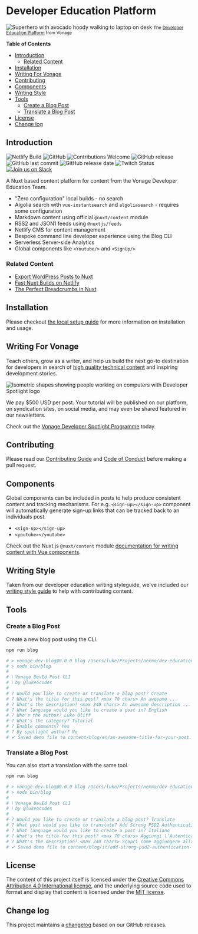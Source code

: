 # Developer Education Platform

![Superhero with avocado hoody walking to laptop on desk](.github/splashImage.png)
<small>The [Developer Education Platform](https://learn.vonage.com) from Vonage</small>

**Table of Contents**

- [Introduction](#introduction)
  - [Related Content](#related-content)
- [Installation](#installation)
- [Writing For Vonage](#writing-for-vonage)
- [Contributing](#contributing)
- [Components](#components)
- [Writing Style](#writing-style)
- [Tools](#tools)
  - [Create a Blog Post](#create-a-blog-post)
  - [Translate a Blog Post](#translate-a-blog-post)
- [License](#license)
- [Change log](#change-log)

## Introduction

![Netlify Build](https://img.shields.io/netlify/00bdc529-eecc-4b9b-9fa7-915f5c3717a4)
![GitHub](https://img.shields.io/github/license/Nexmo/deved-platform)
![Contributions Welcome](https://img.shields.io/badge/contributions-welcome-brightgreen.svg?style=flat)
![GitHub release](https://img.shields.io/github/v/release/Nexmo/deved-platform)
![GitHub last commit](https://img.shields.io/github/last-commit/Nexmo/deved-platform)
![GitHub release date](https://img.shields.io/github/release-date/Nexmo/deved-platform)
![Twitch Status](https://img.shields.io/twitch/status/vonagedevs)
[![Join us on Slack](https://img.shields.io/badge/chat-on_slack-informational?style=flat&color=6e33ba)](https://developer.nexmo.com/community/slack)

A Nuxt based content platform for content from the Vonage Developer Education Team.

- "Zero configuration" local builds - no search
- Algolia search with `vue-instantsearch` and `algoliasearch` - requires some configuration
- Markdown content using official `@nuxt/content` module
- RSS2 and JSON1 feeds using `@nuxtjs/feeds`
- Netlify CMS for content management
- Bespoke command line developer experience using the Blog CLI
- Serverless Server-side Analytics
- Global components like `<Youtube/>` and `<SignUp/>`

### Related Content

- [Export WordPress Posts to Nuxt](https://dev.to/vonagedev/export-wordpress-posts-to-jamstack-static-sites-m32)
- [Fast Nuxt Builds on Netlify](https://dev.to/vonagedev/make-nuxt-js-go-brrrrrrrr-30-minute-to-1-minute-builds-on-netlify-f6e)
- [The Perfect Breadcrumbs in Nuxt](https://dev.to/vonagedev/breadcrumbs-in-nuxt-5f2m)

## Installation

Please checkout [the local setup guide](.github/LOCAL_SETUP.md) for more information on installation and usage.

## Writing For Vonage

Teach others, grow as a writer, and help us build the next go-to destination for developers in search of [high quality technical content](https://learn.vonage.com/categories/tutorial) and inspiring development stories.

![Isometric shapes showing people working on computers with Developer Spotlight logo](.github/spotlightBanner.png)

We pay $500 USD per post. Your tutorial will be published on our platform, on syndication sites, on social media, and may even be shared featured in our newsletters.

Check out the [Vonage Developer Spotlight Programme](https://developer.nexmo.com/spotlight) today.

## Contributing

Please read our [Contributing Guide](.github/CONTRIBUTING.md) and [Code of Conduct](.github/CODE_OF_CONDUCT.md) before making a pull request.

## Components

Global components can be included in posts to help produce consistent content and tracking mechanisms. For e.g. `<sign-up></sign-up>` component will automatically generate sign-up links that can be tracked back to an individuals post.

- `<sign-up></sign-up>`
- `<youtube></youtube>`

Check out the Nuxt.js `@nuxt/content` module [documentation for writing content with Vue components](https://content.nuxtjs.org/writing#vue-components).

## Writing Style

Taken from our developer education writing styleguide, we've included our [writing style guide](.github/WRITING_STYLE.md) to help with contributing content.

## Tools

### Create a Blog Post

Create a new blog post using the CLI.

```bash
npm run blog

# > vonage-dev-blog@0.0.0 blog /Users/luke/Projects/nexmo/dev-education-poc
# > node bin/blog
# 
# ℹ Vonage DevEd Post CLI
# ℹ by @lukeocodes
# 
# ? Would you like to create or translate a blog post? Create
# ? What's the title for this post? <max 70 chars> An awesome ...
# ? What's the description? <max 240 chars> An awesome description ...
# ? What language would you like to create a post in? English
# ? Who's the author? Luke Oliff
# ? What's the category? Tutorial
# ? Enable comments? Yes
# ? By spotlight author? No
# ✔ Saved demo file to content/blog/en/an-awesome-title-for-your-post.md ...
```

### Translate a Blog Post

You can also start a translation with the same tool.

```bash
npm run blog

# > vonage-dev-blog@0.0.0 blog /Users/luke/Projects/nexmo/dev-education-poc
# > node bin/blog
# 
# ℹ Vonage DevEd Post CLI
# ℹ by @lukeocodes
# 
# ? Would you like to create or translate a blog post? Translate
# ? What post would you like to translate? Add Strong PSD2 Authentication to Your Application
# ? What language would you like to create a post in? Italiano
# ? What's the title for this post? <max 70 chars> Aggiungi l’Autenticazione Forte PSD2 alla Tua App
# ? What's the description? <max 240 chars> Scopri come aggiungere alla tua app l&#39;autenticazione dei pagamenti online "Secure Customer Authentication", noto anche come PSD2, con Vonage Verify API
# ✔ Saved demo file to content/blog/it/add-strong-psd2-authentication-to-your-application.md ...
```

## License

The content of this project itself is licensed under the [Creative Commons Attribution 4.0 International license](https://creativecommons.org/licenses/by/4.0/), and the underlying source code used to format and display that content is licensed under the [MIT license](LICENSE.md).


## Change log

This project maintains a [changelog](CHANGELOG.md) based on our GitHub releases.

